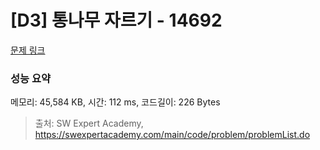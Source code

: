 # [D3] 통나무 자르기 - 14692 

[문제 링크](https://swexpertacademy.com/main/code/problem/problemDetail.do?contestProbId=AYJW0g-qlO8DFASv) 

### 성능 요약

메모리: 45,584 KB, 시간: 112 ms, 코드길이: 226 Bytes



> 출처: SW Expert Academy, https://swexpertacademy.com/main/code/problem/problemList.do